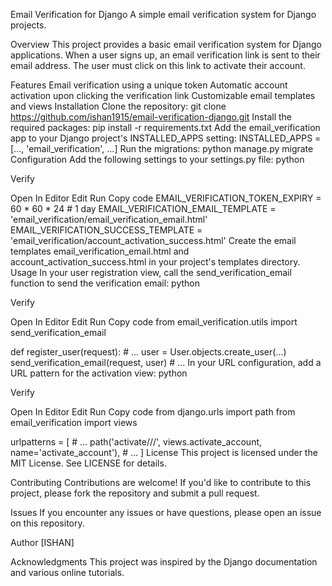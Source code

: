 Email Verification for Django
A simple email verification system for Django projects.

Overview
This project provides a basic email verification system for Django applications. When a user signs up, an email verification link is sent to their email address. The user must click on this link to activate their account.

Features
Email verification using a unique token
Automatic account activation upon clicking the verification link
Customizable email templates and views
Installation
Clone the repository: git clone https://github.com/ishan1915/email-verification-django.git
Install the required packages: pip install -r requirements.txt
Add the email_verification app to your Django project's INSTALLED_APPS setting: INSTALLED_APPS = [..., 'email_verification', ...]
Run the migrations: python manage.py migrate
Configuration
Add the following settings to your settings.py file:
python

Verify

Open In Editor
Edit
Run
Copy code
EMAIL_VERIFICATION_TOKEN_EXPIRY = 60 * 60 * 24  # 1 day
EMAIL_VERIFICATION_EMAIL_TEMPLATE = 'email_verification/email_verification_email.html'
EMAIL_VERIFICATION_SUCCESS_TEMPLATE = 'email_verification/account_activation_success.html'
Create the email templates email_verification_email.html and account_activation_success.html in your project's templates directory.
Usage
In your user registration view, call the send_verification_email function to send the verification email:
python

Verify

Open In Editor
Edit
Run
Copy code
from email_verification.utils import send_verification_email

def register_user(request):
    # ...
    user = User.objects.create_user(...)
    send_verification_email(request, user)
    # ...
In your URL configuration, add a URL pattern for the activation view:
python

Verify

Open In Editor
Edit
Run
Copy code
from django.urls import path
from email_verification import views

urlpatterns = [
    # ...
    path('activate/<uidb64>/<token>/', views.activate_account, name='activate_account'),
    # ...
]
License
This project is licensed under the MIT License. See LICENSE for details.

Contributing
Contributions are welcome! If you'd like to contribute to this project, please fork the repository and submit a pull request.

Issues
If you encounter any issues or have questions, please open an issue on this repository.

Author
[ISHAN]

Acknowledgments
This project was inspired by the Django documentation and various online tutorials.
